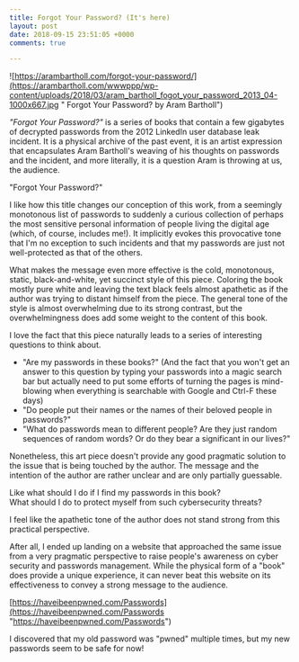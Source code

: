 ```yaml
---
title: Forgot Your Password? (It's here)
layout: post
date: 2018-09-15 23:51:05 +0000
comments: true

---
```

![https://arambartholl.com/forgot-your-password/](https://arambartholl.com/wwwppp/wp-content/uploads/2018/03/aram_bartholl_fogot_your_password_2013_04-1000x667.jpg " Forgot Your Password? by Aram Bartholl")

_"Forgot Your Password?"_ is a series of books that contain a few gigabytes of decrypted passwords from the 2012 LinkedIn user database leak incident. It is a physical archive of the past event, it is an artist expression that encapsulates Aram Bartholl's weaving of his thoughts on passwords and the incident, and more literally, it is a question Aram is throwing at us, the audience.

"Forgot Your Password?"

I like how this title changes our conception of this work, from a seemingly monotonous list of passwords to suddenly a curious collection of perhaps the most sensitive personal information of people living the digital age (which, of course, includes me!). It implicitly evokes this provocative tone that I'm no exception to such incidents and that my passwords are just not well-protected as that of the others.

What makes the message even more effective is the cold, monotonous, static, black-and-white, yet succinct style of this piece. Coloring the book mostly pure white and leaving the text black feels almost apathetic as if the author was trying to distant himself from the piece. The general tone of the style is almost overwhelming due to its strong contrast, but the overwhelmingness does add some weight to the content of this book.

I love the fact that this piece naturally leads to a series of interesting questions to think about.

* "Are my passwords in these books?" (And the fact that you won't get an answer to this question by typing your passwords into a magic search bar but actually need to put some efforts of turning the pages is mind-blowing when everything is searchable with Google and Ctrl-F these days)
* "Do people put their names or the names of their beloved people in passwords?"
* "What do passwords mean to different people? Are they just random sequences of random words? Or do they bear a significant in our lives?"

Nonetheless, this art piece doesn't provide any good pragmatic solution to the issue that is being touched by the author. The message and the intention of the author are rather unclear and are only partially guessable.

Like what should I do if I find my passwords in this book?  
What should I do to protect myself from such cybersecurity threats?

I feel like the apathetic tone of the author does not stand strong from this practical perspective.

After all, I ended up landing on a website that approached the same issue from a very pragmatic perspective to raise people's awareness on cyber security and passwords management. While the physical form of a "book" does provide a unique experience, it can never beat this website on its effectiveness to convey a strong message to the audience.

[https://haveibeenpwned.com/Passwords](https://haveibeenpwned.com/Passwords "https://haveibeenpwned.com/Passwords")

I discovered that my old password was "pwned" multiple times, but my new passwords seem to be safe for now!